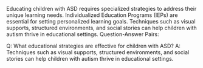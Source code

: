 Educating children with ASD requires specialized strategies to address their unique learning needs. Individualized Education Programs (IEPs) are essential for setting personalized learning goals. Techniques such as visual supports, structured environments, and social stories can help children with autism thrive in educational settings.
Question-Answer Pairs:

Q: What educational strategies are effective for children with ASD?
A: Techniques such as visual supports, structured environments, and social stories can help children with autism thrive in educational settings.